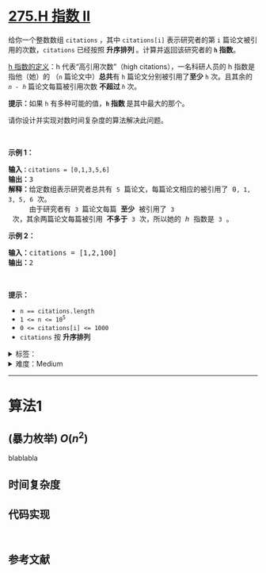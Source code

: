 # [275.H 指数 II](https://leetcode.cn/problems/h-index-ii/)

<p>给你一个整数数组 <code>citations</code> ，其中 <code>citations[i]</code> 表示研究者的第 <code>i</code> 篇论文被引用的次数，<code>citations</code> 已经按照 <strong>升序排列 </strong>。计算并返回该研究者的 <strong><code>h</code><em> </em>指数</strong>。</p>

<p><a href="https://baike.baidu.com/item/h-index/3991452?fr=aladdin" target="_blank">h 指数的定义</a>：h 代表“高引用次数”（high citations），一名科研人员的 h 指数是指他（她）的 （<code>n</code> 篇论文中）<strong>总共</strong>有 <code>h</code> 篇论文分别被引用了<strong>至少</strong> <code>h</code> 次。且其余的 <em><code>n - h</code> </em>篇论文每篇被引用次数 <strong>不超过 </strong><em><code>h</code> </em>次。</p>

<p><strong>提示：</strong>如果 <code>h</code><em> </em>有多种可能的值，<strong><code>h</code> 指数 </strong>是其中最大的那个。</p>

<p>请你设计并实现对数时间复杂度的算法解决此问题。</p>

<p> </p>

<p><strong>示例 1：</strong></p>

<pre>
<strong>输入<code>：</code></strong><code>citations = [0,1,3,5,6]</code>
<strong>输出：</strong>3 
<strong>解释：</strong>给定数组表示研究者总共有 <code>5</code> 篇论文，每篇论文相应的被引用了 0<code>, 1, 3, 5, 6</code> 次。
     由于研究者有 <code>3 </code>篇论文每篇<strong> 至少 </strong>被引用了 <code>3</code> 次，其余两篇论文每篇被引用<strong> 不多于</strong> <code>3</code> 次，所以她的<em> h </em>指数是 <code>3</code> 。</pre>

<p><strong>示例 2：</strong></p>

<pre>
<strong>输入：</strong>citations = [1,2,100]
<strong>输出：</strong>2
</pre>

<p> </p>

<p><strong>提示：</strong></p>

<ul>
	<li><code>n == citations.length</code></li>
	<li><code>1 <= n <= 10<sup>5</sup></code></li>
	<li><code>0 <= citations[i] <= 1000</code></li>
	<li><code>citations</code> 按 <strong>升序排列</strong></li>
</ul>


<details>
<summary>标签：</summary>
['数组', '二分查找']
</details>

<details>
<summary>难度：Medium</summary>
喜欢：208
</details>


----------

# 算法1

## (暴力枚举)  $O(n^2)$

blablabla

## 时间复杂度

## 代码实现

```java []

```

```cpp []

```

## 参考文献


